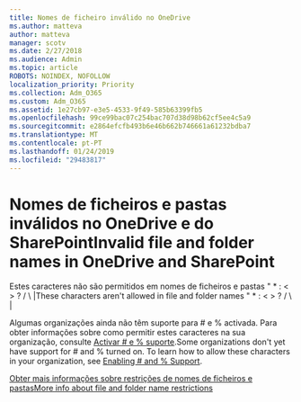 ```yaml
---
title: Nomes de ficheiro inválido no OneDrive
ms.author: matteva
author: matteva
manager: scotv
ms.date: 2/27/2018
ms.audience: Admin
ms.topic: article
ROBOTS: NOINDEX, NOFOLLOW
localization_priority: Priority
ms.collection: Adm_O365
ms.custom: Adm_O365
ms.assetid: 1e27cb97-e3e5-4533-9f49-585b63399fb5
ms.openlocfilehash: 99ce99bac07c254bac707d38d98b62cf5ee4c5a9
ms.sourcegitcommit: e2864efcfb493b6e46b662b746661a61232bdba7
ms.translationtype: MT
ms.contentlocale: pt-PT
ms.lasthandoff: 01/24/2019
ms.locfileid: "29483817"
---
```

# <a name="invalid-file-and-folder-names-in-onedrive-and-sharepoint"></a><span data-ttu-id="7d8bb-102">Nomes de ficheiros e pastas inválidos no OneDrive e do SharePoint</span><span class="sxs-lookup"><span data-stu-id="7d8bb-102">Invalid file and folder names in OneDrive and SharePoint</span></span>

<span data-ttu-id="7d8bb-p101">Estes caracteres não são permitidos em nomes de ficheiros e pastas " \* : \< \> ? / \ |</span><span class="sxs-lookup"><span data-stu-id="7d8bb-p101">These characters aren't allowed in file and folder names " \* : \< \> ? / \ |</span></span> 
  
<span data-ttu-id="7d8bb-p102">Algumas organizações ainda não têm suporte para # e % activada. Para obter informações sobre como permitir estes caracteres na sua organização, consulte [Activar # e % suporte](https://go.microsoft.com/fwlink/?linkid=862611).</span><span class="sxs-lookup"><span data-stu-id="7d8bb-p102">Some organizations don't yet have support for # and % turned on. To learn how to allow these characters in your organization, see [Enabling # and % Support](https://go.microsoft.com/fwlink/?linkid=862611).</span></span> 
  
[<span data-ttu-id="7d8bb-107">Obter mais informações sobre restrições de nomes de ficheiros e pastas</span><span class="sxs-lookup"><span data-stu-id="7d8bb-107">More info about file and folder name restrictions</span></span>](https://go.microsoft.com/fwlink/?linkid=866430)
  

